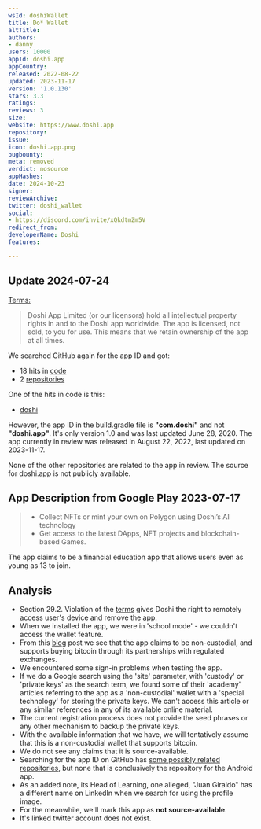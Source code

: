 ```yaml
---
wsId: doshiWallet
title: Do* Wallet
altTitle: 
authors:
- danny
users: 10000
appId: doshi.app
appCountry: 
released: 2022-08-22
updated: 2023-11-17
version: '1.0.130'
stars: 3.3
ratings: 
reviews: 3
size: 
website: https://www.doshi.app
repository: 
issue: 
icon: doshi.app.png
bugbounty: 
meta: removed
verdict: nosource
appHashes: 
date: 2024-10-23
signer: 
reviewArchive: 
twitter: doshi_wallet
social:
- https://discord.com/invite/xQkdtmZm5V
redirect_from: 
developerName: Doshi
features: 

---
```


## Update 2024-07-24

[Terms:](https://www.doshi.app/terms-conditions)

> Doshi App Limited (or our licensors) hold all intellectual property rights in and to the Doshi app worldwide. The app is licensed, not sold, to you for use. This means that we retain ownership of the app at all times.

We searched GitHub again for the app ID and got:

- 18 hits in [code](https://github.com/search?q=%22doshi.app%22&type=code) 
- 2 [repositories](https://github.com/search?q=%22doshi.app%22&type=repositories)

One of the hits in code is this:

- [doshi](https://github.com/jeffersribeiro/doshi/blob/master/android/app/build.gradle)

However, the app ID in the build.gradle file is **"com.doshi"** and not **"doshi.app"**. It's only version 1.0 and was last updated June 28, 2020. The app currently in review was released in August 22, 2022, last updated on 2023-11-17. 

None of the other repositories are related to the app in review. The source for doshi.app is not publicly available.

## App Description from Google Play 2023-07-17

> - Collect NFTs or mint your own on Polygon using Doshi’s AI technology
> - Get access to the latest DApps, NFT projects and blockchain-based Games.

The app claims to be a financial education app that allows users even as young as 13 to join.

## Analysis

- Section 29.2. Violation of the [terms](https://www.doshi.app/utilities/termsandconditions) gives Doshi the right to remotely access user's device and remove the app.
- When we installed the app, we were in 'school mode' - we couldn't access the wallet feature.
- From this [blog](https://www.doshi.app/post/5-must-know-tips-when-beginning-in-crypto-doshi) post we see that the app claims to be non-custodial, and supports buying bitcoin through its partnerships with regulated exchanges.
- We encountered some sign-in problems when testing the app.
- If we do a Google search using the 'site' parameter, with 'custody' or 'private keys' as the search term, we found some of their 'academy' articles referring to the app as a 'non-custodial' wallet with a 'special technology' for storing the private keys. We can't access this article or any similar references in any of its available online material.
- The current registration process does not provide the seed phrases or any other mechanism to backup the private keys.
- With the available information that we have, we will tentatively assume that this is a non-custodial wallet that supports bitcoin.
- We do not see any claims that it is source-available.
- Searching for the app ID on GitHub has [some possibly related repositories](https://github.com/search?q=doshi.app&type=code), but none that is conclusively the repository for the Android app.
- As an added note, its Head of Learning, one alleged, "Juan Giraldo" has a different name on LinkedIn when we search for using the profile image.
- For the meanwhile, we'll mark this app as **not source-available**.
- It's linked twitter account does not exist.
